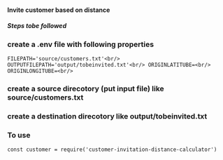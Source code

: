 #### Invite customer based on distance

##### Steps tobe followed

### create a .env file with following properties
`
FILEPATH='source/customers.txt'<br/>
OUTPUTFILEPATH='output/tobeinvited.txt'<br/>
ORIGINLATITUBE=<br/>
ORIGINLONGITUBE=<br/>
`

### create a source direcotory (put input file) like source/customers.txt
### create a destination direcotory like output/tobeinvited.txt

### To use 
`const customer = require('customer-invitation-distance-calculator')`

